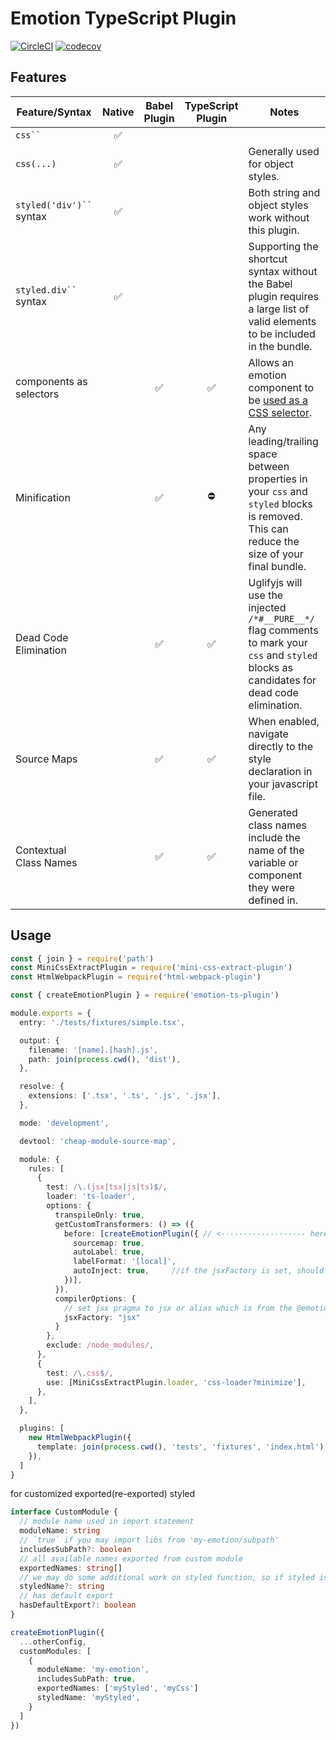 # Emotion TypeScript Plugin
[![CircleCI](https://circleci.com/gh/LeetCode-OpenSource/emotion-ts-plugin.svg?style=svg)](https://circleci.com/gh/LeetCode-OpenSource/emotion-ts-plugin)
[![codecov](https://codecov.io/gh/LeetCode-OpenSource/emotion-ts-plugin/branch/master/graph/badge.svg)](https://codecov.io/gh/LeetCode-OpenSource/emotion-ts-plugin)

## Features
<table>
  <thead>
    <tr>
      <th>Feature/Syntax</th>
      <th>Native</th>
      <th>Babel Plugin</th>
      <th>TypeScript Plugin</th>
      <th>Notes</th>
    </tr>
  </thead>
  <tbody>
    <tr>
      <td><code>css``</code></td>
      <td align="center">✅</td>
      <td align="center"></td>
      <td align="center"></td>
      <td></td>
    </tr>
    <tr>
      <td><code>css(...)</code></td>
      <td align="center">✅</td>
      <td align="center"></td>
      <td align="center"></td>
      <td>Generally used for object styles.</td>
    </tr>
    <tr>
      <td><code>styled('div')``</code> syntax</td>
      <td align="center">✅</td>
      <td align="center"></td>
      <td align="center"></td>
      <td>Both string and object styles work without this plugin.</td>
    </tr>
    <tr>
      <td><code>styled.div``</code> syntax</td>
      <td align="center">✅</td>
      <td align="center"></td>
      <td align="center"></td>
      <td>Supporting the shortcut syntax without the Babel plugin requires a large list of valid elements to be included in the bundle.</td>
    </tr>
    <tr>
      <td>components as selectors</td>
      <td align="center"></td>
      <td align="center">✅</td>
      <td align="center">✅</td>
      <td>Allows an emotion component to be <a href="https://emotion.sh/docs/styled#targeting-another-emotion-component">used as a CSS selector</a>.</td>
    </tr>
    <tr>
      <td>Minification</td>
      <td align="center"></td>
      <td align="center">✅</td>
      <td align="center">⛔️</td>
      <td>Any leading/trailing space between properties in your <code>css</code> and <code>styled</code> blocks is removed. This can reduce the size of your final bundle.</td>
    </tr>
    <tr>
      <td>Dead Code Elimination</td>
      <td align="center"></td>
      <td align="center">✅</td>
      <td align="center">✅</td>
      <td>Uglifyjs will use the injected <code>/*#__PURE__*/</code> flag comments to mark your <code>css</code> and <code>styled</code> blocks as candidates for dead code elimination.</td>
    </tr>
    <tr>
      <td>Source Maps</td>
      <td align="center"></td>
      <td align="center">✅</td>
      <td align="center">✅</td>
      <td>When enabled, navigate directly to the style declaration in your javascript file.</td>
    </tr>
    <tr>
      <td>Contextual Class Names</td>
      <td align="center"></td>
      <td align="center">✅</td>
      <td align="center">✅</td>
      <td>Generated class names include the name of the variable or component they were defined in.</td>
    </tr>
  </tbody>
</table>

## Usage

```ts
const { join } = require('path')
const MiniCssExtractPlugin = require('mini-css-extract-plugin')
const HtmlWebpackPlugin = require('html-webpack-plugin')

const { createEmotionPlugin } = require('emotion-ts-plugin')

module.exports = {
  entry: './tests/fixtures/simple.tsx',

  output: {
    filename: '[name].[hash].js',
    path: join(process.cwd(), 'dist'),
  },

  resolve: {
    extensions: ['.tsx', '.ts', '.js', '.jsx'],
  },

  mode: 'development',

  devtool: 'cheap-module-source-map',

  module: {
    rules: [
      {
        test: /\.(jsx|tsx|js|ts)$/,
        loader: 'ts-loader',
        options: {
          transpileOnly: true,
          getCustomTransformers: () => ({
            before: [createEmotionPlugin({ // <------------------- here
              sourcemap: true,          
              autoLabel: true,
              labelFormat: '[local]',
              autoInject: true,     //if the jsxFactory is set, should we auto insert the import statement
            })],   
          }),
          compilerOptions: {
            // set jsx pragma to jsx or alias which is from the @emotion/react package to enable css property in jsx component
            jsxFactory: "jsx"
          }
        },
        exclude: /node_modules/,
      },
      {
        test: /\.css$/,
        use: [MiniCssExtractPlugin.loader, 'css-loader?minimize'],
      },
    ],
  },

  plugins: [
    new HtmlWebpackPlugin({
      template: join(process.cwd(), 'tests', 'fixtures', 'index.html'),
    }),
  ]
}

```

for customized exported(re-exported) styled

```ts
interface CustomModule {
  // module name used in import statement
  moduleName: string
  // `true` if you may import libs from 'my-emotion/subpath'
  includesSubPath?: boolean
  // all available names exported from custom module
  exportedNames: string[]
  // we may do some additional work on styled function, so if styled is reexport, you should specify it here
  styledName?: string
  // has default export
  hasDefaultExport?: boolean
}

createEmotionPlugin({
  ...otherConfig,
  customModules: [
    {
      moduleName: 'my-emotion',
      includesSubPath: true,
      exportedNames: ['myStyled', 'myCss']
      styledName: 'myStyled',
    }
  ]
})
```